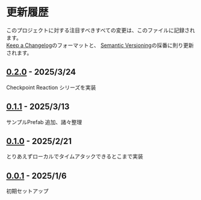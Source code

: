 # 更新履歴

このプロジェクトに対する注目すべきすべての変更は、このファイルに記録されます。  
[Keep a Changelog](https://keepachangelog.com/en/1.0.0/)のフォーマットと、
[Semantic Versioning](https://semver.org/spec/v2.0.0.html)の採番に則り更新されます。  

## [0.2.0] - 2025/3/24

Checkpoint Reaction シリーズを実装

## [0.1.1] - 2025/3/13

サンプルPrefab 追加、諸々整理

## [0.1.0] - 2025/2/21

とりあえずローカルでタイムアタックできるとこまで実装

## [0.0.1] - 2025/1/6

初期セットアップ

[0.2.0]: https://github.com/mimyquality/RaceAssemblyToolkit/releases/tag/0.2.0
[0.1.1]: https://github.com/mimyquality/RaceAssemblyToolkit/releases/tag/0.1.1
[0.1.0]: https://github.com/mimyquality/RaceAssemblyToolkit/releases/tag/0.1.0
[0.0.1]: https://github.com/mimyquality/RaceAssemblyToolkit/releases/tag/0.0.1
